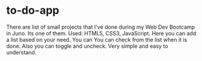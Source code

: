# to-do-app

There are list of small projects that I've done during my Web Dev Bootcamp in Juno. Its one of them.
Used: HTML5, CSS3, JavaScript.
Here you can add a list based on your need.
You can You can check from the list when it is done.
Also you can toggle and uncheck.
Very simple and easy to understand.
